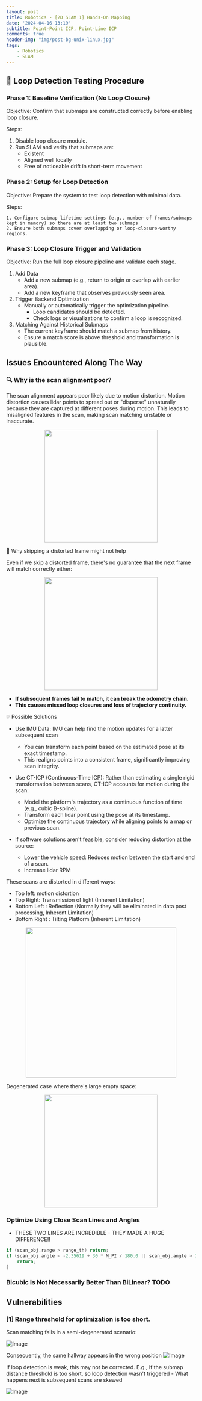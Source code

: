 ```yaml
---
layout: post
title: Robotics - [2D SLAM 1] Hands-On Mapping
date: '2024-04-16 13:19'
subtitle: Point-Point ICP, Point-Line ICP
comments: true
header-img: "img/post-bg-unix-linux.jpg"
tags:
    - Robotics
    - SLAM
---
```


## 🧪 Loop Detection Testing Procedure

### Phase 1: Baseline Verification (No Loop Closure)

Objective: Confirm that submaps are constructed correctly before enabling loop closure.

Steps:

1. Disable loop closure module.
2. Run SLAM and verify that submaps are:
    - Existent
    - Aligned well locally 
    - Free of noticeable drift in short-term movement

### Phase 2: Setup for Loop Detection

Objective: Prepare the system to test loop detection with minimal data.

Steps:

    1. Configure submap lifetime settings (e.g., number of frames/submaps kept in memory) so there are at least two submaps
    2. Ensure both submaps cover overlapping or loop-closure-worthy regions.

### Phase 3: Loop Closure Trigger and Validation

Objective: Run the full loop closure pipeline and validate each stage.

1. Add Data
    - Add a new submap (e.g., return to origin or overlap with earlier area).
    - Add a new keyframe that observes previously seen area.
2. Trigger Backend Optimization
    - Manually or automatically trigger the optimization pipeline.
        - Loop candidates should be detected.
        - Check logs or visualizations to confirm a loop is recognized.
3. Matching Against Historical Submaps
    - The current keyframe should match a submap from history.
    - Ensure a match score is above threshold and transformation is plausible.

## Issues Encountered Along The Way

### 🔍 Why is the scan alignment poor?

The scan alignment appears poor likely due to motion distortion. Motion distortion causes lidar points to spread out or "disperse" unnaturally because they are captured at different poses during motion. This leads to misaligned features in the scan, making scan matching unstable or inaccurate.

<div style="text-align: center;">
    <p align="center">
       <figure>
            <img src="https://github.com/user-attachments/assets/d38f24c4-f902-4d3d-b544-2e9946aaf7ed" height="300" alt=""/>
       </figure>
    </p>
</div>

🧭 Why skipping a distorted frame might not help

Even if we skip a distorted frame, there's no guarantee that the next frame will match correctly either:

<div style="text-align: center;">
    <p align="center">
       <figure>
            <img src="https://github.com/user-attachments/assets/4898b458-4cfc-4526-8285-430bfae42361" height="300" alt=""/>
       </figure>
    </p>
</div>

- **If subsequent frames fail to match, it can break the odometry chain.**
- **This causes missed loop closures and loss of trajectory continuity.**

💡 Possible Solutions

- Use IMU Data: IMU can help find the motion updates for a latter subsequent scan
    - You can transform each point based on the estimated pose at its exact timestamp.
    - This realigns points into a consistent frame, significantly improving scan integrity.

- Use CT-ICP (Continuous-Time ICP): Rather than estimating a single rigid transformation between scans, CT-ICP accounts for motion during the scan:
    - Model the platform's trajectory as a continuous function of time (e.g., cubic B-spline).
    - Transform each lidar point using the pose at its timestamp.
    - Optimize the continuous trajectory while aligning points to a map or previous scan.

- If software solutions aren't feasible, consider reducing distortion at the source:
    - Lower the vehicle speed: Reduces motion between the start and end of a scan.
    - Increase lidar RPM

These scans are distorted in different ways:
- Top left: motion distortion
- Top Right: Transmission of light (Inherent Limitation)
- Bottom Left : Reflection (Normally they will be eliminated in data post processing, Inherent Limitation)
- Bottom Right : Tilting Platform (Inherent Limitation)

<div style="text-align: center;">
    <p align="center">
       <figure>
            <img src="https://github.com/user-attachments/assets/43588de3-4194-4b63-a956-e7c95af4a233" height="400" alt=""/>
       </figure>
    </p>
</div>

Degenerated case where there's large empty space:

<div style="text-align: center;">
    <p align="center">
       <figure>
            <img src="https://github.com/user-attachments/assets/0c3a178f-5be8-4072-97f8-6a524266927c" height="300" alt=""/>
    </figure>
</p>
</div>

### Optimize Using Close Scan Lines and Angles

- THESE TWO LINES ARE INCREDIBLE - THEY MADE A HUGE DIFFERENCE!!
```cpp
if (scan_obj.range > range_th) return;
if (scan_obj.angle < -2.35619 + 30 * M_PI / 180.0 || scan_obj.angle > 2.35619 - 30 * M_PI / 180.0) {
    return;
}
```

### Bicubic Is Not Necessarily Better Than BiLinear? TODO

## Vulnerabilities

### [1] Range threshold for optimization is too short.

Scan matching fails in a semi-degenerated scenario:

![Image](https://github.com/user-attachments/assets/7b482422-2048-4950-9cef-f0fba6805448)

Consecuently, the same hallway appears in the wrong position
![Image](https://github.com/user-attachments/assets/92bf47f4-8e1a-496b-955f-076129143899)

If loop detection is weak, this may not be corrected. E.g., If the submap distance threshold is too short, so loop detection wasn't triggered
    - What happens next is subsequent scans are skewed

![Image](https://github.com/user-attachments/assets/f84c20c8-6297-41a6-be8b-e19d5e7549fe)